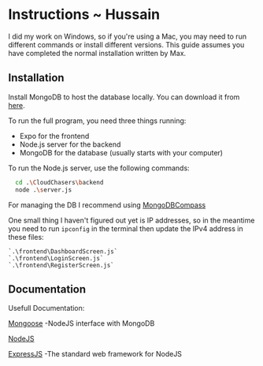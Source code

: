 # Instructions ~ Hussain

I did my work on Windows, so if you're using a Mac, you may need to run different commands or install different versions. This guide assumes you have completed the normal installation written by Max.

## Installation

Install MongoDB to host the database locally. You can download it from [here](https://www.mongodb.com/try/download/community-kubernetes-operator).

To run the full program, you need three things running: 

- Expo for the frontend
- Node.js server for the backend
- MongoDB for the database (usually starts with your computer)

To run the Node.js server, use the following commands:

```bash
  cd .\CloudChasers\backend
  node .\server.js
```

For managing the DB I recommend using [MongoDBCompass](https://www.mongodb.com/products/tools/compass)

One small thing I haven't figured out yet is IP addresses, so in the meantime you need to run `ipconfig` in the terminal
then update the IPv4 address in these files:
  
    `.\frontend\DashboardScreen.js`
    `.\frontend\LoginScreen.js`
    `.\frontend\RegisterScreen.js`

## Documentation

Usefull Documentation:

[Mongoose](https://mongoosejs.com/docs/) -NodeJS interface with MongoDB

[NodeJS](https://nodejs.org/en)

[ExpressJS](https://expressjs.com/en/starter/basic-routing.html) -The standard web framework for NodeJS
